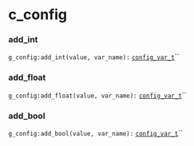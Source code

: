 # c\_config

### add\_int

`g_config:add_int(value, var_name):` [`config_var_t`](../structs/config\_var\_t.md)``

### add\_float

`g_config:add_float(value, var_name):` [`config_var_t`](../structs/config\_var\_t.md)``

### add\_bool

`g_config:add_bool(value, var_name):` [`config_var_t`](../structs/config\_var\_t.md)``

